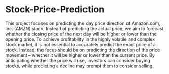 # Stock-Price-Prediction

This project focuses on predicting the day price direction of Amazon.com, Inc. (AMZN) stock. 
Instead of predicting the actual price, we aim to forecast whether the closing price of the next day will be higher or lower than the opening price.
To achieve profitability in the highly volatile and complex stock market, it is not essential to accurately predict the exact price of a stock. 
Instead, the focus should be on predicting the direction of the price movement – whether it will be higher or lower than the current price. 
By anticipating whether the price will rise, investors can consider buying stocks, while predicting a decline may prompt them to consider selling.
